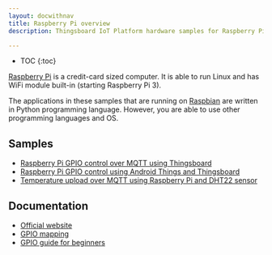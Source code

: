 ```yaml
---
layout: docwithnav
title: Raspberry Pi overview
description: Thingsboard IoT Platform hardware samples for Raspberry Pi devices.

---
```


* TOC
{:toc}

[Raspberry Pi](https://en.wikipedia.org/wiki/Raspberry_Pi) is a credit-card sized computer. It is able to run Linux and has WiFi module built-in (starting Raspberry Pi 3).

The applications in these samples that are running on [Raspbian](https://www.raspberrypi.org/downloads/raspbian/) are written in Python programming language.
However, you are able to use other programming languages and OS.

## Samples

 - [Raspberry Pi GPIO control over MQTT using Thingsboard](/docs/samples/raspberry/gpio/)
 - [Raspberry Pi GPIO control using Android Things and Thingsboard](/docs/samples/raspberry/gpio-android-things/) 
 - [Temperature upload over MQTT using Raspberry Pi and DHT22 sensor](/docs/samples/raspberry/temperature/) 

## Documentation

 - [Official website](https://www.raspberrypi.org)
 - [GPIO mapping](https://en.wikipedia.org/wiki/Raspberry_Pi#General_purpose_input-output_.28GPIO.29_connector)
 - [GPIO guide for beginners](https://www.raspberrypi.org/documentation/usage/gpio/)
